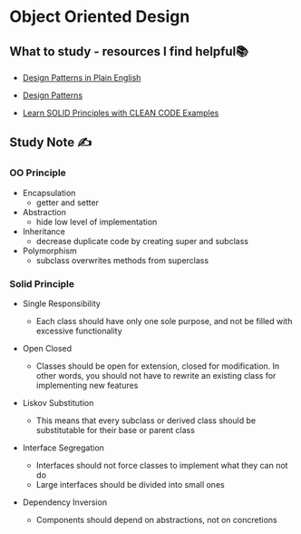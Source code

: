 # Object Oriented Design

## What to study - resources I find helpful📚

- [Design Patterns in Plain English](https://www.youtube.com/watch?v=NU_1StN5Tkk)

- [Design Patterns](https://www.youtube.com/watch?v=BWprw8UHIzA&list=PLZlA0Gpn_vH_CthENcPCM0Dww6a5XYC7f)
- [Learn SOLID Principles with CLEAN CODE Examples](https://www.youtube.com/watch?v=_jDNAf3CzeY)

## Study Note ✍️

### OO Principle

- Encapsulation
  - getter and setter
- Abstraction
  - hide low level of implementation
- Inheritance
  - decrease duplicate code by creating super and subclass
- Polymorphism
  - subclass overwrites methods from superclass

### Solid Principle

- Single Responsibility
  - Each class should have only one sole purpose, and not be filled with excessive functionality
- Open Closed
  - Classes should be open for extension, closed for modification. In other words, you should not have to rewrite an existing class for implementing new features
- Liskov Substitution
  - This means that every subclass or derived class should be substitutable for their base or parent class

- Interface Segregation
  - Interfaces should not force classes to implement what they can not do
  - Large interfaces should be divided into small ones
- Dependency Inversion
  - Components should depend on abstractions, not on concretions
